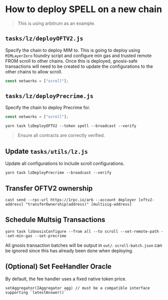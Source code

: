 # How to deploy SPELL on a new chain

> This is using arbitrum as an example.

## `tasks/lz/deployOFTV2.js`
Specify the chain to deploy MIM to. This is going to deploy using `MIMLayerZero` foundry script and configure min gas and trusted remote FROM scroll to other chains.
Once this is deployed, gnosis-safe transactions will need to be created to update the configurations to the other chains to allow scroll.

```javascript
const networks = ["scroll"];
```

## `tasks/lz/deployPrecrime.js`
Specify the chain to deploy Precrime for.
```javascript
const networks = ["scroll"];
```

```shell
yarn task lzDeployOFTV2 --token spell --broadcast --verify
```

> Ensure all contracts are correctly verified.

## Update `tasks/utils/lz.js`
Update all configurations to include scroll configurations.

```shell
yarn task lzDeployPrecrime --broadcast --verify
```

## Transfer OFTV2 ownership
```shell
cast send --rpc-url https://1rpc.io/arb --account deployer [oftv2-address] "transferOwnership(address)" [multisig-address]
```

## Schedule Multsig Transactions
```shell
yarn task lzGnosisConfigure --from all --to scroll --set-remote-path --set-min-gas --set-precrime
```

All gnosis transaction batches will be output in `out/`. `scroll-batch.json` can be ignored since this has already been done when deploying.

## (Optional) Set FeeHandler Oracle
By default, the fee handler uses a fixed native token price.

```
setAggregator(IAggregator agg) // must be a compatible interface supporting `latestAnswer()`
```